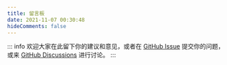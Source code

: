 ```yaml
---
title: 留言板
date: 2021-11-07 00:30:48
hideComments: false
---
```


::: info
欢迎大家在此留下你的建议和意见，或者在 [GitHub Issue](https://github.com/vuepress-reco/vuepress-theme-reco-next) 提交你的问题，或来 [GitHub Discussions](https://github.com/vuepress-reco/vuepress-theme-reco-next/discussions) 进行讨论。
:::